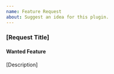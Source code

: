 ```yaml
---
name: Feature Request
about: Suggest an idea for this plugin.
---
```


### [Request Title]

#### Wanted Feature

[Description]
